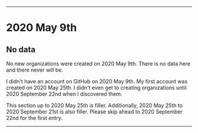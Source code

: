 
***

# 2020 May 9th

## No data

No new organizations were created on 2020 May 9th. There is no data here and there never will be.

I didn't have an account on GitHub on 2020 May 9th. My first account was created on 2020 May 25th. I didn't even get to creating organizations until 2020 September 22nd when I discovered them.

This section up to 2020 May 25th is filler. Additionally, 2020 May 25th to 2020 September 21st is also filler. Please skip ahead to 2020 September 22nd for the first entry.

***
